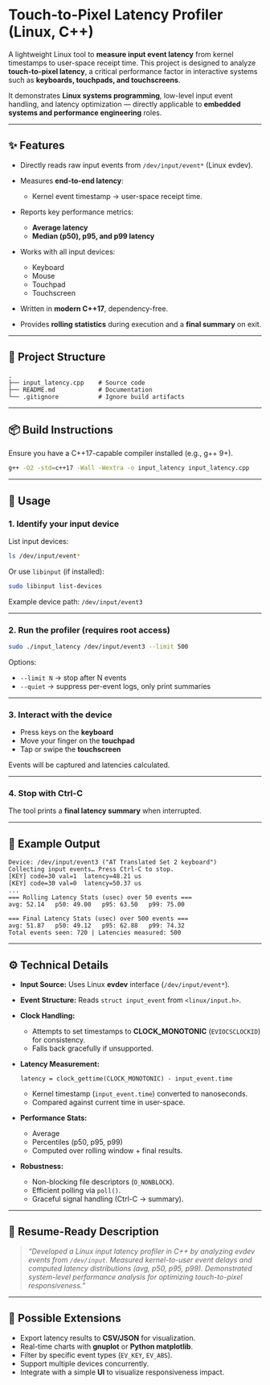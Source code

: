 # Touch-to-Pixel Latency Profiler (Linux, C++)

A lightweight Linux tool to **measure input event latency** from kernel timestamps to user-space receipt time.
This project is designed to analyze **touch-to-pixel latency**, a critical performance factor in interactive systems such as **keyboards, touchpads, and touchscreens**.

It demonstrates **Linux systems programming**, low-level input event handling, and latency optimization — directly applicable to **embedded systems and performance engineering** roles.

---

## ✨ Features

* Directly reads raw input events from `/dev/input/event*` (Linux evdev).
* Measures **end-to-end latency**:

  * Kernel event timestamp → user-space receipt time.
* Reports key performance metrics:

  * **Average latency**
  * **Median (p50), p95, and p99 latency**
* Works with all input devices:

  * Keyboard
  * Mouse
  * Touchpad
  * Touchscreen
* Written in **modern C++17**, dependency-free.
* Provides **rolling statistics** during execution and a **final summary** on exit.

---

## 📂 Project Structure

```
.
├── input_latency.cpp    # Source code
├── README.md            # Documentation
└── .gitignore           # Ignore build artifacts
```

---

## 📦 Build Instructions

Ensure you have a C++17-capable compiler installed (e.g., g++ 9+).

```bash
g++ -O2 -std=c++17 -Wall -Wextra -o input_latency input_latency.cpp
```

---

## 🚀 Usage

### 1. Identify your input device

List input devices:

```bash
ls /dev/input/event*
```

Or use `libinput` (if installed):

```bash
sudo libinput list-devices
```

Example device path: `/dev/input/event3`

---

### 2. Run the profiler (requires root access)

```bash
sudo ./input_latency /dev/input/event3 --limit 500
```

Options:

* `--limit N` → stop after N events
* `--quiet` → suppress per-event logs, only print summaries

---

### 3. Interact with the device

* Press keys on the **keyboard**
* Move your finger on the **touchpad**
* Tap or swipe the **touchscreen**

Events will be captured and latencies calculated.

---

### 4. Stop with Ctrl-C

The tool prints a **final latency summary** when interrupted.

---

## 📝 Example Output

```
Device: /dev/input/event3 ("AT Translated Set 2 keyboard")
Collecting input events… Press Ctrl-C to stop.
[KEY] code=30 val=1  latency=48.21 us
[KEY] code=30 val=0  latency=50.37 us
...
=== Rolling Latency Stats (usec) over 50 events ===
avg: 52.14   p50: 49.00   p95: 63.50   p99: 75.00

=== Final Latency Stats (usec) over 500 events ===
avg: 51.87   p50: 49.12   p95: 62.88   p99: 74.32
Total events seen: 720 | Latencies measured: 500
```

---

## ⚙️ Technical Details

* **Input Source:**
  Uses Linux **evdev** interface (`/dev/input/event*`).

* **Event Structure:**
  Reads `struct input_event` from `<linux/input.h>`.

* **Clock Handling:**

  * Attempts to set timestamps to **CLOCK\_MONOTONIC** (`EVIOCSCLOCKID`) for consistency.
  * Falls back gracefully if unsupported.

* **Latency Measurement:**

  ```
  latency = clock_gettime(CLOCK_MONOTONIC) - input_event.time
  ```

  * Kernel timestamp (`input_event.time`) converted to nanoseconds.
  * Compared against current time in user-space.

* **Performance Stats:**

  * Average
  * Percentiles (p50, p95, p99)
  * Computed over rolling window + final results.

* **Robustness:**

  * Non-blocking file descriptors (`O_NONBLOCK`).
  * Efficient polling via `poll()`.
  * Graceful signal handling (Ctrl-C → summary).

---

## 📌 Resume-Ready Description

> *“Developed a Linux input latency profiler in C++ by analyzing evdev events from `/dev/input`. Measured kernel-to-user event delays and computed latency distributions (avg, p50, p95, p99). Demonstrated system-level performance analysis for optimizing touch-to-pixel responsiveness.”*

---

## 🔮 Possible Extensions

* Export latency results to **CSV/JSON** for visualization.
* Real-time charts with **gnuplot** or **Python matplotlib**.
* Filter by specific event types (`EV_KEY`, `EV_ABS`).
* Support multiple devices concurrently.
* Integrate with a simple **UI** to visualize responsiveness impact.
